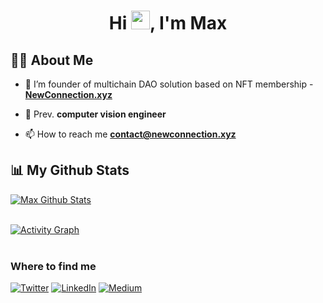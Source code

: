 <h1 align="center">Hi <img src="https://raw.githubusercontent.com/MartinHeinz/MartinHeinz/master/wave.gif" width="30px">, I'm Max</h1>

## 🙋‍♂️ About Me

- 🔭 I’m founder of multichain DAO solution based on NFT membership - **[NewConnection.xyz](https://newconnection.xyz/)**

- 🌱 Prev. **computer vision engineer**

- 📫 How to reach me **contact@newconnection.xyz**

## 📊 My Github Stats
  <a href="https://github.com/vakurin/github-readme-stats"><img alt="Max Github Stats" src="https://github-readme-stats.vercel.app/api?username=Vakurin&show_icons=true&count_private=true&theme=react&hide_border=true&bg_color=0D1117" /></a>
<br/>
<br/>

<a href="https://github.com/Vakurin/github-readme-activity-graph"><img alt="Activity Graph" src="https://activity-graph.herokuapp.com/graph?username=Vakurin&bg_color=0D1117&color=5BCDEC&line=5BCDEC&point=FFFFFF&hide_border=true" /></a>
<br/>
<br/>

<h3>Where to find me</h3>
<p><a href="https://twitter.com/AdvetureMax" target="_blank"><img alt="Twitter" src="https://img.shields.io/badge/twitter-%231DA1F2.svg?&style=for-the-badge&logo=twitter&logoColor=white" /></a> <a href="https://www.linkedin.com/in/maxim-vakurin-95b829127/" target="_blank"><img alt="LinkedIn" src="https://img.shields.io/badge/linkedin-%230077B5.svg?&style=for-the-badge&logo=linkedin&logoColor=white" /></a> <a href="https://medium.com/@vakurin.maxim" target="_blank"><img alt="Medium" src="https://img.shields.io/badge/medium-%2312100E.svg?&style=for-the-badge&logo=medium&logoColor=white" /></a>
</p>
